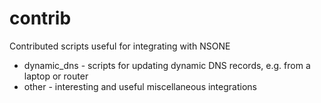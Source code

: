 contrib
=======

Contributed scripts useful for integrating with NSONE

* dynamic_dns - scripts for updating dynamic DNS records, e.g. from a laptop or router
* other - interesting and useful miscellaneous integrations
